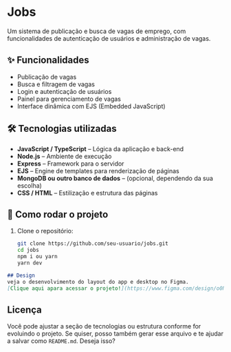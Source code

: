 # Jobs

Um sistema de publicação e busca de vagas de emprego, com funcionalidades de autenticação de usuários e administração de vagas.

## ✨ Funcionalidades

- Publicação de vagas
- Busca e filtragem de vagas
- Login e autenticação de usuários
- Painel para gerenciamento de vagas
- Interface dinâmica com EJS (Embedded JavaScript)

## 🛠 Tecnologias utilizadas

- **JavaScript / TypeScript** – Lógica da aplicação e back-end
- **Node.js** – Ambiente de execução
- **Express** – Framework para o servidor
- **EJS** – Engine de templates para renderização de páginas
- **MongoDB ou outro banco de dados** – (opcional, dependendo da sua escolha)
- **CSS / HTML** – Estilização e estrutura das páginas

## 🚀 Como rodar o projeto

1. Clone o repositório:
   ```bash
   git clone https://github.com/seu-usuario/jobs.git
   cd jobs
   npm i ou yarn
   yarn dev


```markdown
## Design
veja o desenvolvimento do layout do app e desktop no Figma.
[Clique aqui apara acessar o projeto!](https://www.figma.com/design/o0NF1UaJRxLkJYn85h1ehR/jobs?node-id=0-1&p=f&t=6PoTwxxa74eIGDs7-0)
```

## Licença
Você pode ajustar a seção de tecnologias ou estrutura conforme for evoluindo o projeto. Se quiser, posso também gerar esse arquivo e te ajudar a salvar como `README.md`. Deseja isso?
